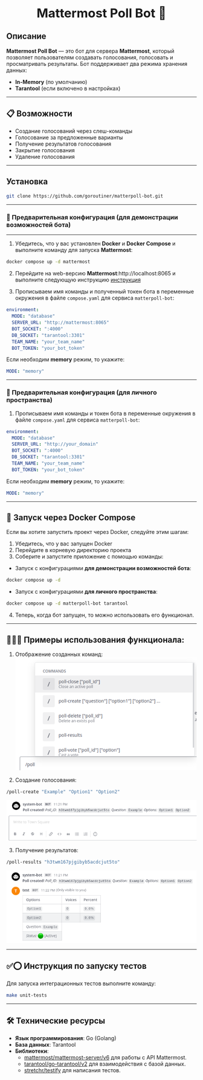 <h3 align="center">
  <div align="center">
    <h1>Mattermost Poll Bot 🤖</h1>
  </div>
  </a>
</h3>

## Описание

**Mattermost Poll Bot** — это бот для сервера **Mattermost**, который позволяет пользователям создавать голосования, голосовать и просматривать результаты. Бот поддерживает два режима хранения данных:

- **In-Memory** (по умолчанию)
- **Tarantool** (если включено в настройках)

---

## 📋 Возможности

- Создание голосований через слеш-команды
- Голосование за предложенные варианты
- Получение результатов голосования
- Закрытие голосования
- Удаление голосования

---

## Установка

```sh
git clone https://github.com/goroutiner/matterpoll-bot.git
```

---

### 🔧 Предварительная конфигурация (для демонстрации возможностей бота)

---

1. Убедитесь, что у вас установлен **Docker** и **Docker Compose** и выполните команду для запуска **Mattermost**:

```sh
docker compose up -d mattermost
```

2. Перейдите на web-версию **Mattermost**:http://localhost:8065 и выполните следующую инструкцию [инструкция](/instructions)

3. Прописываем имя команды и полученный токен бота в переменные окружения в файле `compose.yaml` для сервиса `matterpoll-bot`:

```yaml
environment:
  MODE: "database"
  SERVER_URL: "http://mattermost:8065"
  BOT_SOCKET: ":4000"
  DB_SOCKET: "tarantool:3301"
  TEAM_NAME: "your_team_name"
  BOT_TOKEN: "your_bot_token"
```

Если необходим **memory** режим, то укажите:

```yaml
MODE: "memory"
```

---

### 🔧 Предварительная конфигурация (для личного пространства)

1. Прописываем имя команды и токен бота в переменные окружения в файле `compose.yaml` для сервиса `matterpoll-bot`:

```yaml
environment:
  MODE: "database"
  SERVER_URL: "http://your_domain"
  BOT_SOCKET: ":4000"
  DB_SOCKET: "tarantool:3301"
  TEAM_NAME: "your_team_name"
  BOT_TOKEN: "your_bot_token"
```

Если необходим **memory** режим, то укажите:

```yaml
MODE: "memory"
```

---

## 🐳 Запуск через Docker Compose

Если вы хотите запустить проект через Docker, следуйте этим шагам:

1. Убедитесь, что у вас запущен Docker
2. Перейдите в корневую директорию проекта
3. Соберите и запустите приложение с помощью команды:

- Запуск с конфигурациями **для демонстрации возможностей бота**:
```sh
docker compose up -d
```

- Запуск с конфигурациями **для личного пространства**:
```sh
docker compose up -d matterpoll-bot tarantool
```

4. Теперь, когда бот запущен, то можно использовать его функционал.

---

## 🧑🏽‍💻 Примеры использования функционала:

1. Отображение созданных команд: \
   ![Commands](https://github.com/goroutiner/matterpoll-bot/raw/main/instructions/images/commands.png)

2. Создание голосования:

```sh
/poll-create "Example" "Option1" "Option2"
```

![Created Poll](https://github.com/goroutiner/matterpoll-bot/raw/main/instructions/images/created_poll.png)

3. Получение результатов:

```sh
/poll-results "h3twm167pjgibyb5acdcjut5to"
```

![Created Poll](https://github.com/goroutiner/matterpoll-bot/raw/main/instructions/images/poll_results.png)

---

## ✅⭕ Инструкция по запуску тестов

Для запуска интеграционных тестов выполните команду:

```sh
make unit-tests
```

---

## 🛠️ Технические ресурсы

- **Язык программирования**: Go (Golang)
- **База данных**: Tarantool
- **Библиотеки**:
  - [mattermost/mattermost-server/v6](github.com/mattermost/mattermost-server/v6) для работы с API Mattermost.
  - [tarantool/go-tarantool/v2](github.com/tarantool/go-tarantool/v2) для взаимодействия с базой данных.
  - [stretchr/testify](https://github.com/stretchr/testify) для написания тестов.
